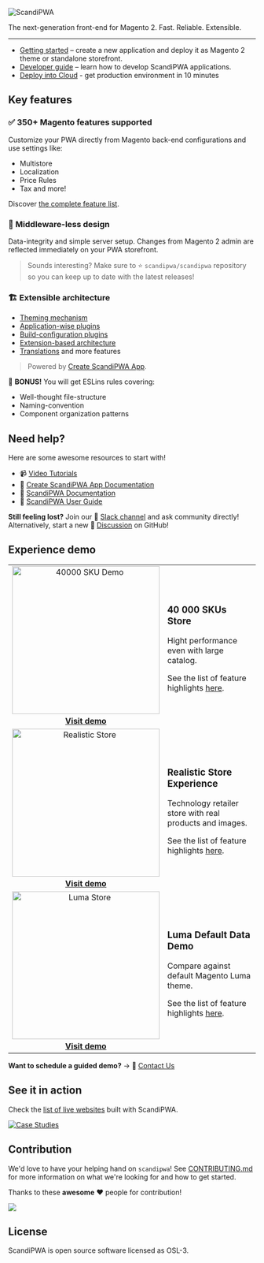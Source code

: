 ![ScandiPWA](https://user-images.githubusercontent.com/29531824/104035590-fc25fb00-51da-11eb-9171-d5f2e9211753.png)

The next-generation front-end for Magento 2. Fast. Reliable. Extensible.

---

- [Getting started](https://docs.scandipwa.com/?utm_source=github&utm_medium=readme&utm_campaign=general) – create a new application and deploy it as Magento 2 theme or standalone storefront.
- [Developer guide](https://docs.scandipwa.com/getting-started/where-to-start?utm_source=github&utm_medium=readme&utm_campaign=general) – learn how to develop ScandiPWA applications.
- [Deploy into Cloud](https://readymage.com/?utm_source=github&utm_medium=readme&utm_campaign=general) - get production environment in 10 minutes

## Key features

### :white_check_mark: 350+ Magento features supported 

Customize your PWA directly from Magento  back-end configurations and use settings like:

- Multistore
- Localization
- Price Rules
- Tax and more!

Discover [the complete feature list](https://manual.scandipwa.com/).

### :vertical_traffic_light: Middleware-less design

Data-integrity and simple server setup. Changes from Magento 2 admin are reflected immediately on your PWA storefront.

> Sounds interesting? Make sure to
:star: `scandipwa/scandipwa` repository so you can keep up to date with the latest releases!

### :building_construction: Extensible architecture 

- [Theming mechanism](https://docs.create-scandipwa-app.com/themes/extensions-and-themes?utm_source=github&utm_medium=readme&utm_campaign=general) 
- [Application-wise plugins](https://docs.create-scandipwa-app.com/extensions/application-plugins?utm_source=github&utm_medium=readme&utm_campaign=general)
- [Build-configuration plugins](https://docs.create-scandipwa-app.com/extensions/build-configuration-plugins?utm_source=github&utm_medium=readme&utm_campaign=general)
- [Extension-based architecture](https://docs.create-scandipwa-app.com/extensions/extensions?utm_source=github&utm_medium=readme&utm_campaign=general)
- [Translations](https://docs.create-scandipwa-app.com/building-your-app/internationalization?utm_source=github&utm_medium=readme&utm_campaign=general) and more features 

> Powered by [Create ScandiPWA App](https://github.com/scandipwa/create-scandipwa-app).

:gift: **BONUS!** You will get ESLins rules covering:

- Well-thought file-structure
- Naming-convention
- Component organization patterns

## Need help?

Here are some awesome resources to start with!

- :video_camera: [Video Tutorials](https://www.youtube.com/channel/UCvnxo7rh5NRwvMHtJga9fww/videos)
- :blue_book: [Create ScandiPWA App Documentation](https://docs.create-scandipwa-app.com/https://docs.scandipwa.com/?utm_source=github&utm_medium=readme&utm_campaign=general)
- :orange_book: [ScandiPWA Documentation](https://docs.scandipwa.com/?utm_source=github&utm_medium=readme&utm_campaign=general)
- :green_book: [ScandiPWA User Guide](https://manual.scandipwa.com/?utm_source=github&utm_medium=readme&utm_campaign=general)

**Still feeling lost?** Join our :busts_in_silhouette: [Slack channel](https://join.slack.com/t/scandipwa/shared_invite/enQtNzE2Mjg1Nzg3MTg5LTQwM2E2NmQ0NmQ2MzliMjVjYjQ1MTFiYWU5ODAyYTYyMGQzNWM3MDhkYzkyZGMxYTJlZWI1N2ExY2Q1MDMwMTk) and ask community directly! Alternatively, start a new :speech_balloon: [Discussion](https://github.com/scandipwa/scandipwa/discussions) on GitHub!

## Experience demo

<table>
  <tbody>
    <tr>
      <td align="center" valign="middle">
        <a href="https://https://40kskudemo.scandipwa.com/?utm_source=github&utm_medium=readme&utm_campaign=general">
          <img
            src="https://user-images.githubusercontent.com/52198221/102813236-23a25880-43d1-11eb-802d-047bce753f72.png"
            alt="40000 SKU Demo" width="300px"/>
        </a>
        <a href="https://https://40kskudemo.scandipwa.com/?utm_source=github&utm_medium=readme&utm_campaign=general"><br><strong>Visit demo</strong></a><br>
      </td>
      <td align="left" valign="center">
        <h3>40 000 SKUs Store</h3>
        <p>Hight performance even with large catalog.</p>
        <p>See the list of feature highlights <a href="https://scandipwa.com/demo?utm_source=github&utm_medium=readme&utm_campaign=general">here</a>.</p>
      </td>
    </tr>
    <tr>
      <td align="center" valign="middle">
        <a href="https://tech-demo.scandipwa.com">
          <img
            src="https://user-images.githubusercontent.com/52198221/102813239-256c1c00-43d1-11eb-99f3-df6c39f69740.png"
            alt="Realistic Store" width="300px" />
        </a>
         <a href="https://tech-demo.scandipwa.com/?utm_source=github&utm_medium=readme&utm_campaign=general"><br><strong>Visit demo</strong></a><br>
      </td>
      <td align="left" valign="center">
        <h3>Realistic Store Experience</h3><p>Technology retailer store with
        real products and images.</p><p> See the list of feature highlights <a href="https://scandipwa.com/demo">here</a>.</p>
      </td>
    </tr>
     <tr>
      <td align="center" valign="middle">
        <a href="https://luma-demo.scandipwa.com/?utm_source=github&utm_medium=readme&utm_campaign=general">
          <img
            src="https://user-images.githubusercontent.com/52198221/102813232-22712b80-43d1-11eb-8681-54fe180b6349.png"
            alt="Luma Store" width="300px" />
        </a>
         <a href="https://luma-demo.scandipwa.com/?utm_source=github&utm_medium=readme&utm_campaign=general"><br><strong>Visit demo</strong></a><br>
      </td>
      <td align="left" valign="center">
        <h3>Luma Default Data Demo</h3><p>Compare against default
        Magento Luma theme.</p><p> See the list of feature highlights <a href="https://scandipwa.com/demo">here</a>.</p>
      </td>
    </tr>
  </tbody>
</table>

**Want to schedule a guided demo?** &rarr; :email: [Contact Us](https://scandipwa.com/contact-us?utm_source=github&utm_medium=readme&utm_campaign=general)

## See it in action

Check the [list of live websites](https://scandipwa.com/case-studies.html?utm_source=github&utm_medium=readme&utm_campaign=general) built with ScandiPWA.

[![Case Studies](https://user-images.githubusercontent.com/52198221/103226455-d70ccf00-4934-11eb-9753-ad1b0000733c.png)](https://scandipwa.com/case-studies.html?utm_source=github&utm_medium=readme&utm_campaign=general)

## Contribution

We'd love to have your helping hand on `scandipwa`! See [CONTRIBUTING.md](./CONTRIBUTING.md) for more information on what we're looking for and how to get started.

Thanks to these **awesome** :heart: people for contribution!

<a href="https://github.com/scandipwa/scandipwa/graphs/contributors">
<img src="https://contributors-img.web.app/image?repo=scandipwa/scandipwa" />
</a>

## License

ScandiPWA is open source software licensed as OSL-3.
